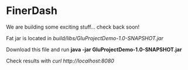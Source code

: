 # FinerDash


We are building some exciting stuff... check back soon!


Fat jar is located in *build/libs/GluProjectDemo-1.0-SNAPSHOT.jar*


Download this file and run **java -jar GluProjectDemo-1.0-SNAPSHOT.jar**

Check results with *curl http://localhost:8080*


